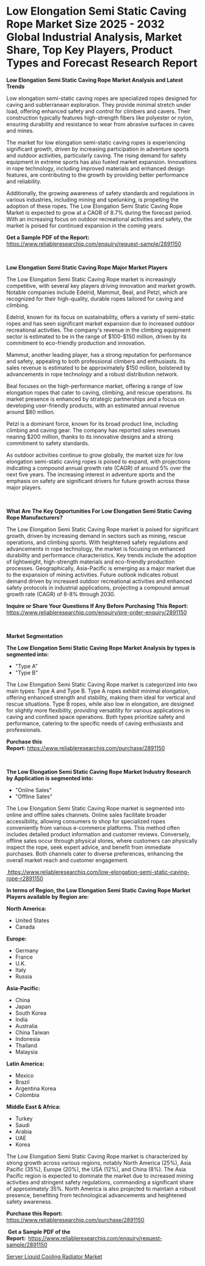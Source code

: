 <p><h1>Low Elongation Semi Static Caving Rope Market Size 2025 - 2032 Global Industrial Analysis, Market Share, Top Key Players, Product Types and Forecast Research Report</h1></p><p><strong>Low Elongation Semi Static Caving Rope Market Analysis and Latest Trends</strong></p>
<p><p>Low elongation semi-static caving ropes are specialized ropes designed for caving and subterranean exploration. They provide minimal stretch under load, offering enhanced safety and control for climbers and cavers. Their construction typically features high-strength fibers like polyester or nylon, ensuring durability and resistance to wear from abrasive surfaces in caves and mines. </p><p>The market for low elongation semi-static caving ropes is experiencing significant growth, driven by increasing participation in adventure sports and outdoor activities, particularly caving. The rising demand for safety equipment in extreme sports has also fueled market expansion. Innovations in rope technology, including improved materials and enhanced design features, are contributing to the growth by providing better performance and reliability. </p><p>Additionally, the growing awareness of safety standards and regulations in various industries, including mining and spelunking, is propelling the adoption of these ropes. The Low Elongation Semi Static Caving Rope Market is expected to grow at a CAGR of 8.7% during the forecast period. With an increasing focus on outdoor recreational activities and safety, the market is poised for continued expansion in the coming years.</p></p>
<p><strong>Get a Sample PDF of the Report:&nbsp;</strong> <a href="https://www.reliableresearchiq.com/enquiry/request-sample/2891150?utm_campaign=3148&utm_medium=2&utm_source=Github&utm_content=ia&utm_term=14032025&utm_id=low-elongation-semi-static-caving-rope">https://www.reliableresearchiq.com/enquiry/request-sample/2891150</a></p>
<p>&nbsp;</p>
<p><strong>Low Elongation Semi Static Caving Rope Major Market Players</strong></p>
<p><p>The Low Elongation Semi Static Caving Rope market is increasingly competitive, with several key players driving innovation and market growth. Notable companies include Edelrid, Mammut, Beal, and Petzl, which are recognized for their high-quality, durable ropes tailored for caving and climbing.</p><p>Edelrid, known for its focus on sustainability, offers a variety of semi-static ropes and has seen significant market expansion due to increased outdoor recreational activities. The company's revenue in the climbing equipment sector is estimated to be in the range of $100-$150 million, driven by its commitment to eco-friendly production and innovation.</p><p>Mammut, another leading player, has a strong reputation for performance and safety, appealing to both professional climbers and enthusiasts. Its sales revenue is estimated to be approximately $150 million, bolstered by advancements in rope technology and a robust distribution network.</p><p>Beal focuses on the high-performance market, offering a range of low elongation ropes that cater to caving, climbing, and rescue operations. Its market presence is enhanced by strategic partnerships and a focus on developing user-friendly products, with an estimated annual revenue around $80 million.</p><p>Petzl is a dominant force, known for its broad product line, including climbing and caving gear. The company has reported sales revenues nearing $200 million, thanks to its innovative designs and a strong commitment to safety standards.</p><p>As outdoor activities continue to grow globally, the market size for low elongation semi-static caving ropes is poised to expand, with projections indicating a compound annual growth rate (CAGR) of around 5% over the next five years. The increasing interest in adventure sports and the emphasis on safety are significant drivers for future growth across these major players.</p></p>
<p>&nbsp;</p>
<p><strong>What Are The Key Opportunities For Low Elongation Semi Static Caving Rope Manufacturers?</strong></p>
<p><p>The Low Elongation Semi Static Caving Rope market is poised for significant growth, driven by increasing demand in sectors such as mining, rescue operations, and climbing sports. With heightened safety regulations and advancements in rope technology, the market is focusing on enhanced durability and performance characteristics. Key trends include the adoption of lightweight, high-strength materials and eco-friendly production processes. Geographically, Asia-Pacific is emerging as a major market due to the expansion of mining activities. Future outlook indicates robust demand driven by increased outdoor recreational activities and enhanced safety protocols in industrial applications, projecting a compound annual growth rate (CAGR) of 6-8% through 2030.</p></p>
<p><strong>Inquire or Share Your Questions If Any Before Purchasing This Report:</strong> <a href="https://www.reliableresearchiq.com/enquiry/pre-order-enquiry/2891150?utm_campaign=3148&utm_medium=2&utm_source=Github&utm_content=ia&utm_term=14032025&utm_id=low-elongation-semi-static-caving-rope">https://www.reliableresearchiq.com/enquiry/pre-order-enquiry/2891150</a></p>
<p>&nbsp;</p>
<p><strong>Market Segmentation</strong></p>
<p><strong>The Low Elongation Semi Static Caving Rope Market Analysis by types is segmented into:</strong></p>
<p><ul><li>"Type A"</li><li>"Type B"</li></ul></p>
<p><p>The Low Elongation Semi Static Caving Rope market is categorized into two main types: Type A and Type B. Type A ropes exhibit minimal elongation, offering enhanced strength and stability, making them ideal for vertical and rescue situations. Type B ropes, while also low in elongation, are designed for slightly more flexibility, providing versatility for various applications in caving and confined space operations. Both types prioritize safety and performance, catering to the specific needs of caving enthusiasts and professionals.</p></p>
<p><strong>Purchase this Report:&nbsp;</strong><a href="https://www.reliableresearchiq.com/purchase/2891150?utm_campaign=3148&utm_medium=2&utm_source=Github&utm_content=ia&utm_term=14032025&utm_id=low-elongation-semi-static-caving-rope">https://www.reliableresearchiq.com/purchase/2891150</a></p>
<p>&nbsp;</p>
<p><strong>The Low Elongation Semi Static Caving Rope Market Industry Research by Application is segmented into:</strong></p>
<p><ul><li>"Online Sales"</li><li>"Offline Sales"</li></ul></p>
<p><p>The Low Elongation Semi Static Caving Rope market is segmented into online and offline sales channels. Online sales facilitate broader accessibility, allowing consumers to shop for specialized ropes conveniently from various e-commerce platforms. This method often includes detailed product information and customer reviews. Conversely, offline sales occur through physical stores, where customers can physically inspect the rope, seek expert advice, and benefit from immediate purchases. Both channels cater to diverse preferences, enhancing the overall market reach and customer engagement.</p></p>
<p><a href="https://www.reliableresearchiq.com/low-elongation-semi-static-caving-rope-r2891150?utm_campaign=3148&utm_medium=2&utm_source=Github&utm_content=ia&utm_term=14032025&utm_id=low-elongation-semi-static-caving-rope">&nbsp;https://www.reliableresearchiq.com/low-elongation-semi-static-caving-rope-r2891150</a></p>
<p><strong>In terms of Region, the Low Elongation Semi Static Caving Rope Market Players available by Region are:</strong></p>
<p>
    <p> <strong> North America: </strong>
        <ul>
            <li>United States</li>
            <li>Canada</li>
        </ul>
        </p> 
    <p> <strong> Europe: </strong>
        <ul>
            <li>Germany</li>
            <li>France</li>
            <li>U.K.</li>
            <li>Italy</li>
            <li>Russia</li>
        </ul>
        </p> 
    <p> <strong> Asia-Pacific: </strong>
        <ul>
            <li>China</li>
            <li>Japan</li>
            <li>South Korea</li>
            <li>India</li>
            <li>Australia</li>
            <li>China Taiwan</li>
            <li>Indonesia</li>
            <li>Thailand</li>
            <li>Malaysia</li>
        </ul>
        </p> 
    <p> <strong> Latin America: </strong>
        <ul>
            <li>Mexico</li>
            <li>Brazil</li>
            <li>Argentina Korea</li>
            <li>Colombia</li>
        </ul>
        </p> 
    <p> <strong> Middle East & Africa: </strong>
        <ul>
            <li>Turkey</li>
            <li>Saudi</li>
            <li>Arabia</li>
            <li>UAE</li>
            <li>Korea</li>
        </ul>
    </p>
    </p>
<p><p>The Low Elongation Semi Static Caving Rope market is characterized by strong growth across various regions, notably North America (25%), Asia Pacific (35%), Europe (20%), the USA (12%), and China (8%). The Asia Pacific region is expected to dominate the market due to increased mining activities and stringent safety regulations, commanding a significant share of approximately 35%. North America is also projected to maintain a robust presence, benefiting from technological advancements and heightened safety awareness.</p></p>
<p><strong>Purchase this Report: </strong><a href="https://www.reliableresearchiq.com/purchase/2891150?utm_campaign=3148&utm_medium=2&utm_source=Github&utm_content=ia&utm_term=14032025&utm_id=low-elongation-semi-static-caving-rope">https://www.reliableresearchiq.com/purchase/2891150</a></p>
<p>&nbsp;<strong>Get a Sample PDF of the Report:&nbsp;&nbsp;</strong><a href="https://www.reliableresearchiq.com/enquiry/request-sample/2891150?utm_campaign=3148&utm_medium=2&utm_source=Github&utm_content=ia&utm_term=14032025&utm_id=low-elongation-semi-static-caving-rope">https://www.reliableresearchiq.com/enquiry/request-sample/2891150</a></p>
<p><strong></strong></p>
<p><p><a href="https://github.com/alasmyayock/Market-Research-Report-List-1/blob/main/server-liquid-cooling-radiator-market.md?utm_campaign=3148&utm_medium=2&utm_source=Github&utm_content=ia&utm_term=14032025&utm_id=low-elongation-semi-static-caving-rope">Server Liquid Cooling Radiator Market</a></p></p>
